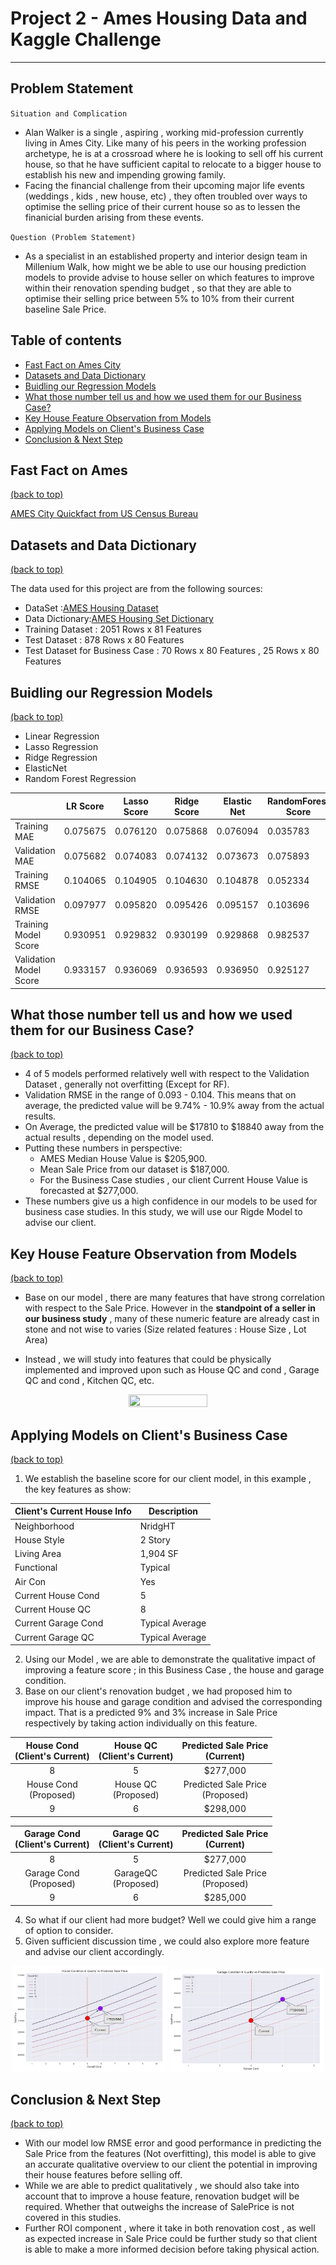 # Project 2 - Ames Housing Data and Kaggle Challenge

___
Problem Statement
---
`Situation and Complication`
* Alan Walker is a single , aspiring , working mid-profession currently living in Ames City. Like many of his peers in the working profession archetype, he is at a crossroad where he is looking to sell off his current house, so that he have sufficient capital to relocate to a bigger house to establish his new and impending growing family.
* Facing the financial challenge from their upcoming major life events (weddings , kids , new house, etc) , they often troubled over ways to optimise the selling price of their current house so as to lessen the finanicial burden arising from these events.

`Question (Problem Statement)`
* As a specialist in an established property and interior design team in Millenium Walk, how might we be able to use our housing prediction models to provide advise to house seller on which features to improve within their renovation spending budget , so that they are able to optimise their selling price between 5% to 10% from their current baseline Sale Price.

<a name = 'content_page'></a>
## Table of contents
* [Fast Fact on Ames City](#General-Info)
* [Datasets and Data Dictionary](#Data-Dictionary)
* [Buidling our Regression Models](#Model)
* [What those number tell us and how we used them for our Business Case?](#Summary)
* [Key House Feature Observation from Models](#Observation)
* [Applying Models on Client's Business Case](#Application)
* [Conclusion & Next Step](#Conclusion)

<a name = 'General-Info'></a>
## Fast Fact on Ames
[(back to top)](#content_page)

[AMES City Quickfact from US Census Bureau](https://www.census.gov/quickfacts/amescityiowa)

<a name = 'Data-Dictionary'></a>
## Datasets and Data Dictionary
[(back to top)](#content_page)

The data used for this project are from the following sources:
- DataSet :[AMES Housing Dataset](https://www.kaggle.com/c/dsi-us-11-project-2-regression-challenge/data)
- Data Dictionary:[AMES Housing Set Dictionary](http://jse.amstat.org/v19n3/decock/DataDocumentation.txt)
- Training Dataset : 2051 Rows x 81 Features
- Test Dataset : 878 Rows x 80 Features
- Test Dataset for Business Case : 70 Rows x 80 Features , 25 Rows x 80 Features

<a name = 'Model'></a>
## Buidling our Regression Models
[(back to top)](#content_page)
* Linear Regression
* Lasso Regression
* Ridge Regression
* ElasticNet
* Random Forest Regression

|  | LR Score | Lasso Score | Ridge Score | Elastic Net | RandomForest Score |
|---|---|---|---|---|---|
| Training MAE | 0.075675 | 0.076120 | 0.075868 | 0.076094 | 0.035783 |
| Validation MAE | 0.075682 | 0.074083 | 0.074132 | 0.073673 | 0.075893 |
| Training RMSE | 0.104065 | 0.104905 | 0.104630 | 0.104878 | 0.052334 |
| Validation RMSE | 0.097977 | 0.095820 | 0.095426 | 0.095157 | 0.103696 |
| Training Model Score | 0.930951 | 0.929832 | 0.930199 | 0.929868 | 0.982537 |
| Validation Model Score | 0.933157 | 0.936069 | 0.936593 | 0.936950 | 0.925127 |

<a name = 'Summary'></a>
## What those number tell us and how we used them for our Business Case?
[(back to top)](#content_page)
* 4 of 5 models performed relatively well with respect to the Validation Dataset , generally not overfitting (Except for RF).
* Validation RMSE in the range of 0.093 - 0.104. This means that on average, the predicted value will be 9.74% - 10.9% away from the actual results.
* On Average, the predicted value will be $17810 to $18840 away from the actual results , depending on the model used.
* Putting these numbers in perspective:
    - AMES Median House Value is $205,900.
    - Mean Sale Price from our dataset is $187,000.
    - For the Business Case studies , our client Current House Value is forecasted at $277,000.
* These numbers give us a high confidence in our models to be used for business case studies. In this study, we will use our Rigde Model to advise our client.


<a name = 'Observation'></a>
## Key House Feature Observation from Models
[(back to top)](#content_page)

- Base on our model , there are many features that have strong correlation with respect to the Sale Price. However in the **standpoint of a seller in our business study** , many of these numeric feature are already cast in stone and not wise to varies (Size related features : House Size , Lot Area)

- Instead , we will study into features that could be physically implemented and improved upon such as House QC and cond , Garage QC and cond , Kitchen QC, etc.

<p align = 'center'>
    <img src = 'ridge_feature/House_cond.png' height="50%" width="50%">
</p>

<a name = 'Application'></a>
## Applying Models on Client's Business Case
[(back to top)](#content_page)

1. We establish the baseline score for our client model, in this example , the key features as show:

| Client's Current House Info | Description |
|---|---|
| Neighborhood | NridgHT |
| House Style  | 2 Story |
| Living Area  | 1,904 SF |
| Functional  | Typical |
| Air Con  | Yes |
| Current House Cond | 5 |
| Current House QC | 8 |
| Current Garage Cond | Typical Average |
| Current Garage QC | Typical Average |

2. Using our Model , we are able to demonstrate the qualitative impact of improving a feature score ; in this Business Case , the house and garage condition.
3. Base on our client's renovation budget , we had proposed him to improve his house and garage condition and advised the corresponding impact. That is a predicted 9% and 3% increase in Sale Price respectively by taking action individually on this feature.

| House Cond<br>(Client's Current) | House QC<br>(Client's Current) | Predicted Sale Price <br>(Current) |
|:---:|:---:|:---:|
| 8 | 5 | $277,000 |
| House Cond<br>(Proposed) | House QC<br>(Proposed) | Predicted Sale Price <br>(Proposed) |
| 9 | 6 | $298,000 |

| Garage Cond<br>(Client's Current) | Garage QC<br>(Client's Current) | Predicted Sale Price <br>(Current) |
|:---:|:---:|:---:|
| 8 | 5 | $277,000 |
| Garage Cond<br>(Proposed) | GarageQC<br>(Proposed) | Predicted Sale Price <br>(Proposed) |
| 9 | 6 | $285,000 |

4. So what if our client had more budget? Well we could give him a range of option to consider.
5. Given sufficient discussion time , we could also explore more feature and advise our client accordingly.
<p align = 'center'>    
    <img src = 'images/House_cond.png' height="49%" width="49%"> 
    <img src = 'images/Garage_cond.png' height="49%" width="49%">
</p>

<a name = 'Conclusion'></a>
## Conclusion & Next Step
[(back to top)](#content_page)

* With our model low RMSE error and good performance in predicting the Sale Price from the features (Not overfitting), this model is able to give an accurate qualitative overview to our client the potential in improving their house features before selling off.
* While we are able to predict qualitatively , we should also take into account that to improve a house feature, renovation budget will be required. Whether that outweighs the increase of SalePrice is not covered in this studies.
* Further ROI component , where it take in both renovation cost , as well as expected increase in Sale Price could be further study so that client is able to make a more informed decision before taking physical action.

<a name = 'Credits'></a>

